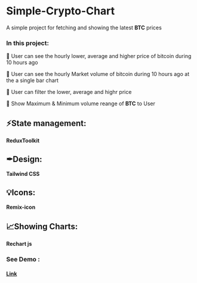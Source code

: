# Simple-Crypto-Chart

A simple project for fetching and showing the latest **BTC** prices


### In this project:

💢 User can see the hourly lower, average and higher price of bitcoin during 10 hours ago

💢 User can see the hourly Market volume of bitcoin during 10 hours ago at the a single bar chart

💢 User can filter the lower, average and highr price

💢 Show Maximum & Minimum volume reange of **BTC** to User

## ⚡State management:
**ReduxToolkit**

## ✒Design:
**Tailwind CSS** 

## 💡Icons:
**Remix-icon**

## 📈Showing Charts:
**Rechart js**


### See Demo :
#### [Link](https://crypto-bar-chart.vercel.app/)
